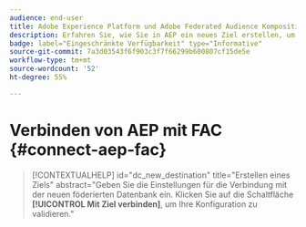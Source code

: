 ```yaml
---
audience: end-user
title: Adobe Experience Platform und Adobe Federated Audience Komposition-Add-on verbinden
description: Erfahren Sie, wie Sie in AEP ein neues Ziel erstellen, um eine Verbindung zu FAC herzustellen.
badge: label="Eingeschränkte Verfügbarkeit" type="Informative"
source-git-commit: 7a3d03543f6f903c3f7f66299b600807cf15de5e
workflow-type: tm+mt
source-wordcount: '52'
ht-degree: 55%

---
```


# Verbinden von AEP mit FAC {#connect-aep-fac}


>[!CONTEXTUALHELP]
>id="dc_new_destination"
>title="Erstellen eines Ziels"
>abstract="Geben Sie die Einstellungen für die Verbindung mit der neuen föderierten Datenbank ein. Klicken Sie auf die Schaltfläche **[!UICONTROL Mit Ziel verbinden]**, um Ihre Konfiguration zu validieren."


